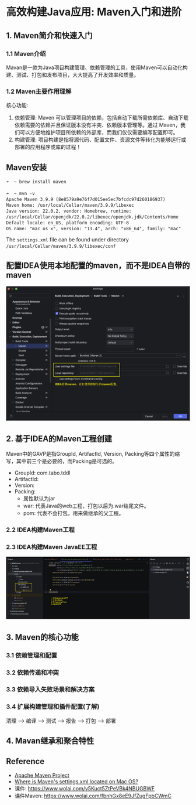 # 高效构建Java应用: Maven入门和进阶

## 1. Maven简介和快速入门
### 1.1 Maven介绍
Mavan是一款为Java项目构建管理、依赖管理的工具，使用Maven可以自动化构建、测试、打包和发布项目，大大提高了开发效率和质量。

### 1.2 Maven主要作用理解
核心功能:
1. 依赖管理: Maven 可以管理项目的依赖，包括自动下载所需依赖库、自动下载依赖需要的依赖并且保证版本没有冲突、依赖版本管理等。通过 Maven，我们可以方便地维护项目所依赖的外部库，而我们仅仅需要编写配置即可。
2. 构建管理: 项目构建是指将源代码、配置文件、资源文件等转化为能够运行或部署的应用程序或库的过程！


## Maven安装

```shell
➜  ~ brew install maven

➜  ~ mvn -v
Apache Maven 3.9.9 (8e8579a9e76f7d015ee5ec7bfcdc97d260186937)
Maven home: /usr/local/Cellar/maven/3.9.9/libexec
Java version: 22.0.2, vendor: Homebrew, runtime: /usr/local/Cellar/openjdk/22.0.2/libexec/openjdk.jdk/Contents/Home
Default locale: en_US, platform encoding: UTF-8
OS name: "mac os x", version: "13.4", arch: "x86_64", family: "mac"
```

The `settings.xml` file can be found under directory `/usr/local/Cellar/maven/3.9.9/libexec/conf`

## 配置IDEA使用本地配置的maven，而不是IDEA自带的maven
![](images/IDEA_maven_settings.png)

## 2. 基于IDEA的Maven工程创建
Maven中的GAVP是指GroupId, ArtifactId, Version, Packing等四个属性的缩写，其中前三个是必要的，而Packing是可选的。
* GroupId: com.tabo.tddl
* ArtifactId: 
* Version: 
* Packing:
  * 属性默认为jar
  * war: 代表Java的web工程，打包以后为.war结尾文件。
  * pom: 代表不会打包，用来做继承的父工程。

### 2.2 IDEA构建Maven工程

### 2.3 IDEA构建Maven JavaEE工程
![](images/maven-javaee-01.png)


## 3. Maven的核心功能
### 3.1 依赖管理和配置

### 3.2 依赖传递和冲突

### 3.3 依赖导入失败场景和解决方案

### 3.4 扩展构建管理和插件配置(了解)
清理 --> 编译 --> 测试 --> 报告 --> 打包 --> 部署


## 4. Mavan继承和聚合特性


## Reference
* [Apache Maven Project](https://maven.apache.org/what-is-maven.html)
* [Where is Maven's settings.xml located on Mac OS?](https://stackoverflow.com/questions/3792842/where-is-mavens-settings-xml-located-on-mac-os)
* 课件: https://www.wolai.com/v5Kuct5ZtPeVBk4NBUGBWF
* 课件Maven: https://www.wolai.com/fbnhGx8eE9JfZugFpbCWmC